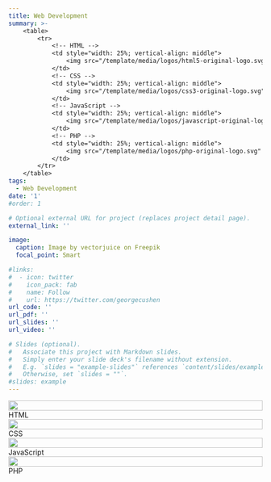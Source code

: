 ```yaml
---
title: Web Development
summary: >-
    <table>
        <tr>
            <!-- HTML -->
            <td style="width: 25%; vertical-align: middle">
                <img src="/template/media/logos/html5-original-logo.svg" style="width: 100%; height: 100%" />
            </td>
            <!-- CSS -->
            <td style="width: 25%; vertical-align: middle">
                <img src="/template/media/logos/css3-original-logo.svg" style="width: 100%; height: 100%" />
            </td>
            <!-- JavaScript -->
            <td style="width: 25%; vertical-align: middle">
                <img src="/template/media/logos/javascript-original-logo.svg" style="width: 100%; height: 100%" />
            </td>
            <!-- PHP -->
            <td style="width: 25%; vertical-align: middle">
                <img src="/template/media/logos/php-original-logo.svg" style="width: 100%; height: 100%" />
            </td>
        </tr>
    </table>
tags:
  - Web Development
date: '1'
#order: 1

# Optional external URL for project (replaces project detail page).
external_link: ''

image:
  caption: Image by vectorjuice on Freepik
  focal_point: Smart

#links:
#  - icon: twitter
#    icon_pack: fab
#    name: Follow
#    url: https://twitter.com/georgecushen
url_code: ''
url_pdf: ''
url_slides: ''
url_video: ''

# Slides (optional).
#   Associate this project with Markdown slides.
#   Simply enter your slide deck's filename without extension.
#   E.g. `slides = "example-slides"` references `content/slides/example-slides.md`.
#   Otherwise, set `slides = ""`.
#slides: example
---
```

<!--
    HTML
-->
<div class="row">
    <div class="col-2" style="display: grid; align-items: center">
        <img src="/template/media/logos/html5-original-logo.svg" style="width: 100%; height: 100%" />
    </div>
    <div class="col-10" style="display: grid; align-items: center">
        <div class="skills-content">
            <span class="skills-name">
                HTML
            </span>
            <div class="skills-wrapper">
                <div class="skills-percent" style="width: 85%">
                </div>
            </div>
        </div>
    </div>
</div>
<!--
    CSS
-->
<div class="row">
    <div class="col-2" style="display: grid; align-items: center">
        <img src="/template/media/logos/css3-original-logo.svg" style="width: 100%; height: 100%" />
    </div>
    <div class="col-10" style="display: grid; align-items: center">
        <div class="skills-content">
            <span class="skills-name">
                CSS
            </span>
            <div class="skills-wrapper">
                <div class="skills-percent" style="width: 80%">
                </div>
            </div>
        </div>
    </div>
</div>
<!--
    JavaScript
-->
<div class="row">
    <div class="col-2" style="display: grid; align-items: center">
        <img src="/template/media/logos/javascript-original-logo.svg" style="width: 100%; height: 100%" />
    </div>
    <div class="col-10" style="display: grid; align-items: center">
        <div class="skills-content">
            <span class="skills-name">
                JavaScript
            </span>
            <div class="skills-wrapper">
                <div class="skills-percent" style="width: 80%">
                </div>
            </div>
        </div>
    </div>
</div>
<!--
    PHP
-->
<div class="row">
    <div class="col-2" style="display: grid; align-items: center">
        <img src="/template/media/logos/php-original-logo.svg" style="width: 100%; height: 100%" />
    </div>
    <div class="col-10" style="display: grid; align-items: center">
        <div class="skills-content">
            <span class="skills-name">
                PHP
            </span>
            <div class="skills-wrapper">
                <div class="skills-percent" style="width: 75%">
                </div>
            </div>
        </div>
    </div>
</div>
<!--
    ADD NEW
<div class="row">
    <div class="col-2" style="display: grid; align-items: center">
        SVG or Image Object HERE
    </div>
    <div class="col-10" style="display: grid; align-items: center">
        <div class="skills-content">
            <span class="skills-name">
                Name of skill
            </span>
            <div class="skills-wrapper">
                <div class="skills-percent" style="width: 80%">
                </div>
            </div>
        </div>
    </div>
</div>
-->